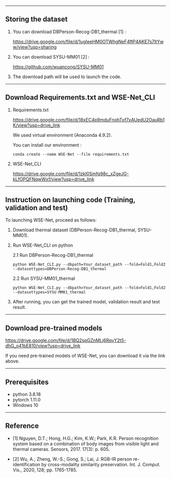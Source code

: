 -----------------------------------------------------------------------------------------------------------------------------


## Storing the dataset

1. You can download DBPerson-Recog-DB1_thermal [1] :
   
   <https://drive.google.com/file/d/1ugIeeHM0OTWhgNeF4ftP4AKE7s7ltYww/view?usp=sharing>

2. You can download SYSU-MM01 [2] :
   
   <https://github.com/wuancong/SYSU-MM01>


3. The download path will be used to launch the code.


-----------------------------------------------------------------------------------------------------------------------------
## Download Requirements.txt and WSE-Net_CLI
1. Requirements.txt

   <https://drive.google.com/file/d/18xEC4p9mduFnohTxf7xAUedU2OauRb1K/view?usp=drive_link>

   We used virtual environment (Anaconda 4.9.2).
   
   You can install our environment :
   
    ```
    conda create --name WSE-Net --file requirements.txt
    ```

3. WSE-Net_CLI

   <https://drive.google.com/file/d/1zkl0Smfq98c_xZgeJG-kLfOPQFNqwWxf/view?usp=drive_link>

-----------------------------------------------------------------------------------------------------------------------------



## Instruction on launching code (Training, validation and test)

To launching WSE-Net, proceed as follows:

1. Download thermal dataset (DBPerson-Recog-DB1_thermal, SYSU-MM01).
2. Run WSE-Net_CLI on python
   
   2.1 Run DBPerson-Recog-DB1_thermal
   ```
   python WSE-Net_CLI.py --dbpath=Your_dataset_path --fold=Fold1,Fold2 --datasettypes=DBPerson-Recog-DB1_thermal
   ```
   2.2 Run SYSU-MM01_thermal
   ```
   python WSE-Net_CLI.py --dbpath=Your_dataset_path --fold=Fold1,Fold2 --datasettypes=SYSU-MM01_thermal
   ```
3. After running, you can get the trained model, validation result and test result.


-----------------------------------------------------------------------------------------------------------------------------


## Download pre-trained models

   <https://drive.google.com/file/d/1BQ2spGZnMLj6RqvY2t5-dhG_o41bE810/view?usp=drive_link>

If you need pre-trained models of WSE-Net, you can download it via the link above.


-----------------------------------------------------------------------------------------------------------------------------


## Prerequisites

- python 3.8.18 
- pytorch 1.11.0
- Windows 10


-----------------------------------------------------------------------------------------------------------------------------


## Reference


- [1] Nguyen, D.T.; Hong, H.G.; Kim, K.W.; Park, K.R. Person recognition system based on a combination of body images from visible light and thermal cameras. Sensors, 2017. 17(3): p. 605.

- [2] Wu, A.; Zheng, W.-S.; Gong, S.; Lai, J. RGB-IR person re-identification by cross-modality similarity preservation. Int. J. Comput. Vis., 2020, 128; pp. 1765-1785.
